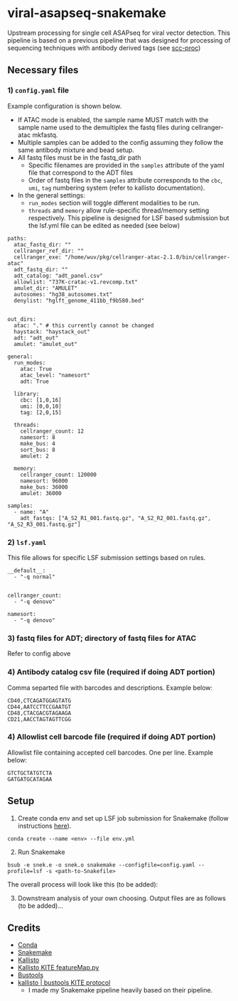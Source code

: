 # viral-asapseq-snakemake
Upstream processing for single cell ASAPseq for viral vector detection. This pipeline is based on a previous pipeline that was designed for processing of sequencing techniques with antibody derived tags (see [scc-proc](github.com/betts-lab/scc-proc))

## Necessary files
### 1) `config.yaml` file
Example configuration is shown below.

- If ATAC mode is enabled, the sample name MUST match with the sample name used to the demultiplex the fastq files during cellranger-atac mkfastq.
- Multiple samples can be added to the config assuming they follow the same antibody mixture and bead setup.
- All fastq files must be in the fastq_dir path
  - Specific filenames are provided in the `samples` attribute of the yaml file that correspond to the ADT files
  - Order of fastq files in the `samples` attribute corresponds to the `cbc`, `umi`, `tag` numbering system (refer to kallisto documentation).
- In the general settings:
  - `run_modes` section will toggle different modalities to be run.
  - `threads` and `memory` allow rule-specific thread/memory setting respectively. This pipeline is designed for LSF based submission but the lsf.yml file can be edited as needed (see below)

```
paths:
  atac_fastq_dir: ""
  cellranger_ref_dir: ""
  cellranger_exe: "/home/wuv/pkg/cellranger-atac-2.1.0/bin/cellranger-atac"
  adt_fastq_dir: ""
  adt_catalog: "adt_panel.csv"
  allowlist: "737K-cratac-v1.revcomp.txt"
  amulet_dir: "AMULET"
  autosomes: "hg38_autosomes.txt"
  denylist: "hglft_genome_411bb_f9b580.bed"


out_dirs:
  atac: "." # this currently cannot be changed
  haystack: "haystack_out"
  adt: "adt_out"
  amulet: "amulet_out"

general:
  run_modes:
    atac: True
    atac_level: "namesort"
    adt: True

  library:
    cbc: [1,0,16]
    umi: [0,0,10]
    tag: [2,0,15]

  threads:
    cellranger_count: 12
    namesort: 8
    make_bus: 4
    sort_bus: 8
    amulet: 2

  memory:
    cellranger_count: 120000
    namesort: 96000
    make_bus: 36000
    amulet: 36000

samples:
  - name: "A"
    adt_fastqs: ["A_S2_R1_001.fastq.gz", "A_S2_R2_001.fastq.gz", "A_S2_R3_001.fastq.gz"]
```

### 2) `lsf.yaml`
This file allows for specific LSF submission settings based on rules.
```
__default__:
  - "-q normal"


cellranger_count:
  - "-q denovo"

namesort:
  - "-q denovo"
```

### 3) fastq files for ADT; directory of fastq files for ATAC
Refer to config above

### 4) Antibody catalog csv file (required if doing ADT portion)
Comma separted file with barcodes and descriptions. Example below:

```
CD40,CTCAGATGGAGTATG
CD44,AATCCTTCCGAATGT
CD48,CTACGACGTAGAAGA
CD21,AACCTAGTAGTTCGG
```

### 4) Allowlist cell barcode file (required if doing ADT portion)
Allowlist file containing accepted cell barcodes. One per line. Example below:

```
GTCTGCTATGTCTA
GATGATGCATAGAA
```

## Setup
1. Create conda env and set up LSF job submission for Snakemake (follow instructions [here](https://github.com/Snakemake-Profiles/lsf)).
```
conda create --name <env> --file env.yml
```

2. Run Snakemake
```
bsub -e snek.e -o snek.o snakemake --configfile=config.yaml --profile=lsf -s <path-to-Snakefile>
```

The overall process will look like this (to be added):

<!-- ![DAG image](dag.png) -->

3. Downstream analysis of your own choosing. Output files are as follows (to be added)...

## Credits
- [Conda](https://docs.conda.io/en/latest/)
- [Snakemake](https://snakemake.readthedocs.io/en/stable/)
- [Kallisto](https://pachterlab.github.io/kallisto/)
- [Kallisto KITE featureMap.py](https://github.com/pachterlab/kite/tree/master/featuremap)
- [Bustools](https://github.com/BUStools/bustools)
- [kallisto | bustools KITE protocol](https://bustools.github.io/BUS_notebooks_R/10xv3.html)
    - I made my Snakemake pipeline heavily based on their pipeline.

